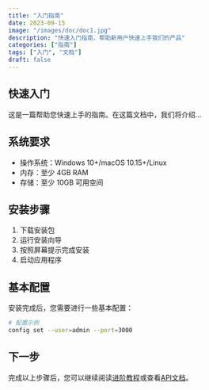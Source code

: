 ```yaml
---
title: "入门指南"
date: 2023-09-15
image: "/images/doc/doc1.jpg"
description: "快速入门指南，帮助新用户快速上手我们的产品"
categories: ["指南"]
tags: ["入门", "文档"]
draft: false
---
```


## 快速入门

这是一篇帮助您快速上手的指南。在这篇文档中，我们将介绍...

## 系统要求

- 操作系统：Windows 10+/macOS 10.15+/Linux
- 内存：至少 4GB RAM
- 存储：至少 10GB 可用空间

## 安装步骤

1. 下载安装包
2. 运行安装向导
3. 按照屏幕提示完成安装
4. 启动应用程序

## 基本配置

安装完成后，您需要进行一些基本配置：

```bash
# 配置示例
config set --user=admin --port=3000
```

## 下一步

完成以上步骤后，您可以继续阅读[进阶教程](/doc1/advanced)或查看[API文档](/doc2/api-reference)。
